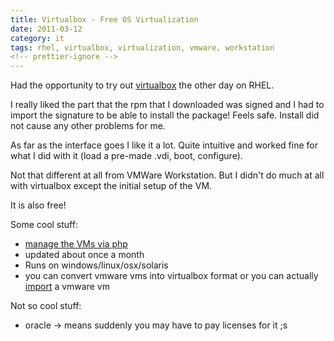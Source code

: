 ```yaml
---
title: Virtualbox - Free OS Virtualization
date: 2011-03-12
category: it
tags: rhel, virtualbox, virtualization, vmware, workstation
<!-- prettier-ignore -->
---
```


Had the opportunity to try out [virtualbox](http://www.virtualbox.org/ "virtualbox") the other day on RHEL.

I really liked the part that the rpm that I downloaded was signed and I had to import the signature to be able to install the package! Feels safe. Install did not cause any other problems for me.

As far as the interface goes I like it a lot. Quite intuitive and worked fine for what I did with it (load a pre-made .vdi, boot, configure).

Not that different at all from VMWare Workstation. But I didn't do much at all with virtualbox except the initial setup of the VM.

It is also free!

Some cool stuff:

- [manage the VMs via php](http://code.google.com/p/phpvirtualbox/ "phpvirtualbox")
- updated about once a month
- Runs on windows/linux/osx/solaris
- you can convert vmware vms into virtualbox format or you can actually [import](http://www.ubuntugeek.com/howto-convert-vmware-image-to-virtualbox-image.html "convert") a vmware vm

Not so cool stuff:

- oracle -> means suddenly you may have to pay licenses for it ;s
